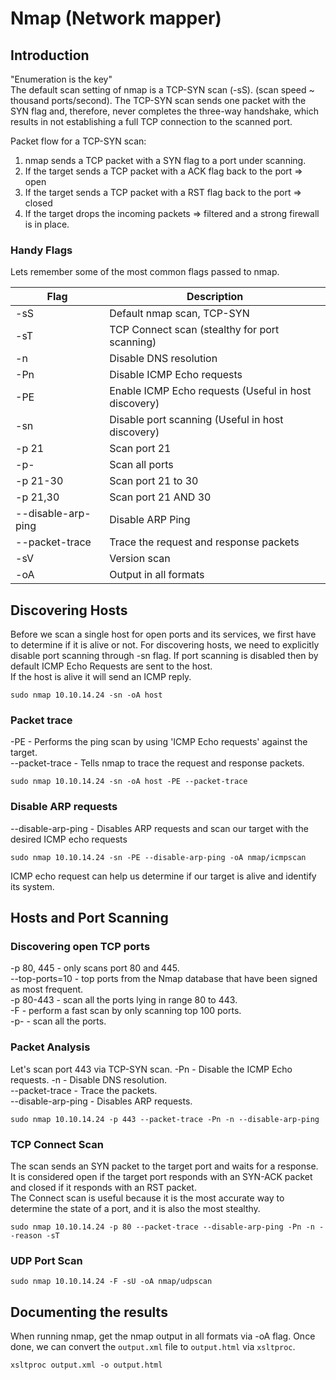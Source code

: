 # **Nmap (Network mapper)**

## **Introduction**
<span class="red-command">"Enumeration is the key"</span>  
The default scan setting of nmap is a TCP-SYN scan (-sS). (scan speed ~ thousand ports/second). 
The TCP-SYN scan sends one packet with the SYN flag and, therefore, never completes the three-way handshake, which results in not establishing a full TCP connection to the scanned port.

Packet flow for a TCP-SYN scan:  
1. nmap sends a TCP packet with a SYN flag to a port under scanning.  
2. If the target sends a TCP packet with a ACK flag back to the port => <span class="red-command">open</span>  
3. If the target sends a TCP packet with a RST flag back to the port => <span class="red-command">closed</span>  
3. If the target drops the incoming packets => <span class="red-command">filtered</span> and a strong firewall is in place.

### <span class="red-command">Handy Flags</span>
Lets remember some of the most common flags passed to nmap.  

| Flag                                              | Description                          |
|-------------------            |--------------------------------------|
| <span class="command">-sS</span>                  | Default nmap scan, TCP-SYN |
| <span class="command">-sT</span>                  | TCP Connect scan (stealthy for port scanning) |
| <span class="command">-n</span>                   | Disable DNS resolution |
| <span class="command">-Pn</span>                  | Disable ICMP Echo requests |
| <span class="command">-PE</span>                  | Enable ICMP Echo requests (Useful in host discovery) |
| <span class="command">-sn</span>                  | Disable port scanning (Useful in host discovery) |
| <span class="command">-p 21</span>                | Scan port 21 |
| <span class="command">-p-</span>                  | Scan all ports |
| <span class="command">-p 21-30</span>             | Scan port 21 to 30 |
| <span class="command">-p 21,30</span>             | Scan port 21 AND 30 |
| <span class="command">--disable-arp-ping</span>   | Disable ARP Ping |
| <span class="command">--packet-trace</span>       | Trace the request and response packets |
| <span class="command">-sV</span>                  | Version scan |
| <span class="command">-oA</span>                  | Output in all formats |

## **Discovering Hosts**
Before we scan a single host for open ports and its services, we first have to determine if it is alive or not.
For discovering hosts, we need to explicitly disable port scanning through <span class="command">-sn</span> flag. If port scanning is disabled then by default ICMP Echo Requests are sent to the host.  
If the host is alive it will send an ICMP reply.

```
sudo nmap 10.10.14.24 -sn -oA host
```

### <span class="red-command">Packet trace</span>
<span class="command">-PE</span> - Performs the ping scan by using 'ICMP Echo requests' against the target.  
<span class="command">--packet-trace</span> - Tells nmap to trace the request and response packets. 
```
sudo nmap 10.10.14.24 -sn -oA host -PE --packet-trace
```

### <span class="red-command">Disable ARP requests</span>
<span class="command">--disable-arp-ping</span> - Disables ARP requests and scan our target with the desired ICMP echo requests

```
sudo nmap 10.10.14.24 -sn -PE --disable-arp-ping -oA nmap/icmpscan
```

ICMP echo request can help us determine if our target is alive and identify its system.

## **Hosts and Port Scanning**
### <span class="red-command">Discovering open TCP ports</span>
<span class="command">-p 80, 445</span> - only scans port 80 and 445.  
<span class="command">--top-ports=10</span> -  top ports from the Nmap database that have been signed as most frequent.  
<span class="command">-p 80-443</span> - scan all the ports lying in range 80 to 443.  
<span class="command">-F</span> - perform a fast scan by only scanning top 100 ports.  
<span class="command">-p-</span> - scan all the ports.  

### <span class="red-command">Packet Analysis</span>
Let's scan port 443 via TCP-SYN scan.
<span class="command">-Pn</span> - Disable the ICMP Echo requests.
<span class="command">-n</span> - Disable DNS resolution.  
<span class="command">--packet-trace</span> - Trace the packets.  
<span class="command">--disable-arp-ping</span> - Disables ARP requests.  

```
sudo nmap 10.10.14.24 -p 443 --packet-trace -Pn -n --disable-arp-ping
```

### <span class="red-command">TCP Connect Scan</span>
The scan sends an SYN packet to the target port and waits for a response. It is considered open if the target port responds with an SYN-ACK packet and closed if it responds with an RST packet.  
The Connect scan is useful because it is the most accurate way to determine the state of a port, and it is also the most stealthy.  

```
sudo nmap 10.10.14.24 -p 80 --packet-trace --disable-arp-ping -Pn -n --reason -sT 
```

### <span class="red-command">UDP Port Scan</span>
```
sudo nmap 10.10.14.24 -F -sU -oA nmap/udpscan
```

## **Documenting the results**
When running nmap, get the nmap output in all formats via <span class="command">-oA</span> flag. Once done, we can convert the `output.xml` file to `output.html` via `xsltproc`.  
```
xsltproc output.xml -o output.html
```

### <span class="red-command"></span>
### <span class="red-command"></span>
### <span class="red-command"></span>